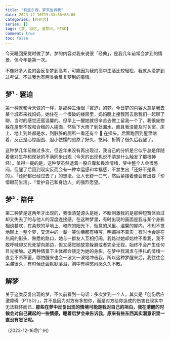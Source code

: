 ```yaml
---
title: "有些东西，梦来告诉我"
date: 2023-12-16T15:33:56+08:00
categories: [碎碎念]
series: []
tags: [梦, 回忆, 潜意识, PTSD]
comment: true
toc: false
---
```


今天睡回笼觉时做了梦，梦的内容对我来说很「经典」，是我几年前常会梦到的情景，但今年是第一次。

不像好多人说的会反复梦到高考，可能因为我的高中生活比较轻松，我就从没梦到过考试，不过我也有两类会反复梦到的事情。

## 梦¹ · 窘迫

第一种就和今天做的一样，是那种生活很「窘迫」的梦。今日梦的内容大意是我去某个城市来找妈妈，她住在一个很破的楼房里，妈妈晚上接我回去后我们一起聊了聊，当时的感觉还蛮温馨的。但早上一醒她就很辛苦去做工留我一个了，我很废物躲在屋里不敢和合租的人碰面，然后下大雨了到处漏水，而且我没能及时关窗，床上、地上到处都是水，到脏脏的厕所一看还有个 🐍 在探头。后面跑回到屋里缩着，反正是心惊胆战、胆小怯懦的煎熬了好久，憋闷、折腾了很久后我醒了。

这种梦几年前做过多次，但近年来没有再出现过，我自己的分析是它似乎总是伴随着我对生存和现状的不满同步出现（今天的出现也说不清是什么触发了那根神经）。值得一提的是，这种梦虽然透着一股自卑和畏难情绪，梦中整个人会很憋闷，但醒了后回到现实反而会有一种幸运感和幸福感，不禁生出「还好不是真的」、「还好都已经过去了」的想法，让人长舒一口气，然后紧接着便会冒出要「珍惜眼前生活」、「爱护自己和身边人」的强烈愿望。

## 梦² · 陪伴

第二种梦是这两年才出现的，我很清楚源头是她，不断刺激我的是那种短暂体验过却又失去了的与他人的深度连接感。在这种梦里，有时出现的画面是我与某个身影相谈甚欢，在柔软的草地上、和煦的阳光下、惬意的风里、温馨的屋内，不知不觉地聊上一整个梦，交流中的一颦一笑仿佛都有特写，明媚得不真实；有时也会是在热闹的街头、熟悉的路口，她与一群友人互相打闹，我路过她却始终不看我，我不敢呼喊却又死死望向那边，但又感觉她故意躲避或者完全无视，始终不会产生任何目光接触。这两种情景下主体都会锁定为她的身影，在梦中我渴求与挣扎的情绪一直会不断积蓄，哪怕醒来也会一波又一波地冲击我，所以这种梦醒来后，我往往会呆滞很久，有时候还会默默落泪，胸中有种憋闷感久久不散。

## 解梦

关于这类反复出现的梦，不久前看到一句话：多次梦到一个人，其实是「创伤后应激障碍（PTSD）」，并不是因为对方有多想你，而是对方给你造成的伤害在现实中无法释怀而已…**那些在梦中反复出现的情境可能是我对自己的坦白，我在清醒的时候会对自己藏起的一些情感，睡着后梦会来告诉我，原来有些东西其实潜意识里一直没有忘记呢。**

（2023-12-16@广州）
